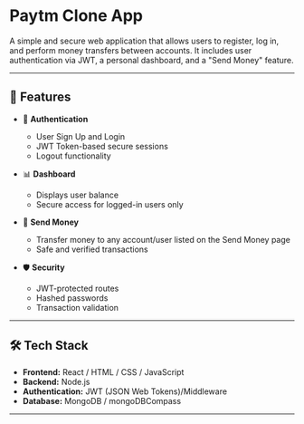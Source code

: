 # Paytm Clone App

A simple and secure web application that allows users to register, log in, and perform money transfers between accounts. It includes user authentication via JWT, a personal dashboard, and a "Send Money" feature.

---

## 🔧 Features

- 🔐 **Authentication**
  - User Sign Up and Login
  - JWT Token-based secure sessions
  - Logout functionality

- 📊 **Dashboard**
  - Displays user balance
  - Secure access for logged-in users only

- 💸 **Send Money**
  - Transfer money to any account/user listed on the Send Money page
  - Safe and verified transactions

- 🛡️ **Security**
  - JWT-protected routes
  - Hashed passwords
  - Transaction validation

---

## 🛠️ Tech Stack

- **Frontend:** React / HTML / CSS / JavaScript
- **Backend:** Node.js
- **Authentication:** JWT (JSON Web Tokens)/Middleware 
- **Database:** MongoDB / mongoDBCompass

---
